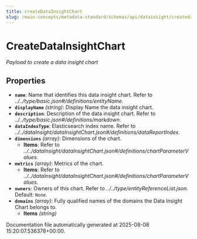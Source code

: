 ```yaml
---
title: createDataInsightChart
slug: /main-concepts/metadata-standard/schemas/api/datainsight/createdatainsightchart
---
```


# CreateDataInsightChart

*Payload to create a data insight chart*

## Properties

- **`name`**: Name that identifies this data insight chart. Refer to *../../type/basic.json#/definitions/entityName*.
- **`displayName`** *(string)*: Display Name the data insight chart.
- **`description`**: Description of the data insight chart. Refer to *../../type/basic.json#/definitions/markdown*.
- **`dataIndexType`**: Elasticsearch index name. Refer to *../../dataInsight/dataInsightChart.json#/definitions/dataReportIndex*.
- **`dimensions`** *(array)*: Dimensions of the chart.
  - **Items**: Refer to *../../dataInsight/dataInsightChart.json#/definitions/chartParameterValues*.
- **`metrics`** *(array)*: Metrics of the chart.
  - **Items**: Refer to *../../dataInsight/dataInsightChart.json#/definitions/chartParameterValues*.
- **`owners`**: Owners of this chart. Refer to *../../type/entityReferenceList.json*. Default: `None`.
- **`domains`** *(array)*: Fully qualified names of the domains the Data Insight Chart belongs to.
  - **Items** *(string)*


Documentation file automatically generated at 2025-08-08 15:20:07.536378+00:00.
